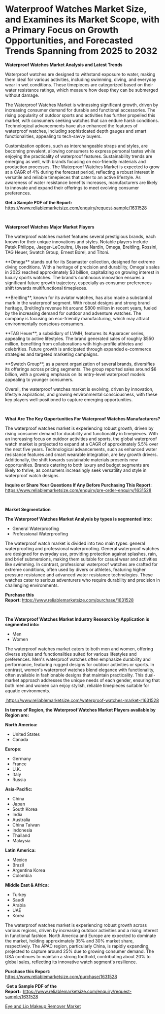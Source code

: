 <p><h1>Waterproof Watches Market Size, and Examines its Market Scope, with a Primary Focus on Growth Opportunities, and Forecasted Trends Spanning from 2025 to 2032</h1></p><p><strong>Waterproof Watches Market Analysis and Latest Trends</strong></p>
<p><p>Waterproof watches are designed to withstand exposure to water, making them ideal for various activities, including swimming, diving, and everyday wear in wet conditions. These timepieces are categorized based on their water resistance ratings, which measure how deep they can be submerged without damage.</p><p>The Waterproof Watches Market is witnessing significant growth, driven by increasing consumer demand for durable and functional accessories. The rising popularity of outdoor sports and activities has further propelled this market, with consumers seeking watches that can endure harsh conditions. Technological advancements have also enhanced the features of waterproof watches, including sophisticated depth gauges and smart functionalities, appealing to tech-savvy buyers.</p><p>Customization options, such as interchangeable straps and styles, are becoming prevalent, allowing consumers to express personal tastes while enjoying the practicality of waterproof features. Sustainability trends are emerging as well, with brands focusing on eco-friendly materials and production processes. The Waterproof Watches Market is expected to grow at a CAGR of 4% during the forecast period, reflecting a robust interest in versatile and reliable timepieces that cater to an active lifestyle. As awareness of water resistance benefits increases, manufacturers are likely to innovate and expand their offerings to meet evolving consumer preferences.</p></p>
<p><strong>Get a Sample PDF of the Report:&nbsp;</strong> <a href="https://www.reliablemarketsize.com/enquiry/request-sample/1631528?utm_campaign=3226&utm_medium=2&utm_source=Github&utm_content=ia&utm_term=05042025&utm_id=waterproof-watches">https://www.reliablemarketsize.com/enquiry/request-sample/1631528</a></p>
<p>&nbsp;</p>
<p><strong>Waterproof Watches Major Market Players</strong></p>
<p><p>The waterproof watches market features several prestigious brands, each known for their unique innovations and styles. Notable players include Patek Philippe, Jaeger-LeCoultre, Ulysse Nardin, Omega, Breitling, Rossini, TAG Heuer, Swatch Group, Ernest Borel, and Titoni.</p><p>**Omega** stands out for its Seamaster collection, designed for extreme diving conditions. With a heritage of precision and durability, Omega's sales in 2022 reached approximately $3 billion, capitalizing on growing interest in luxury sports watches. The brand's continuous innovation ensures a significant future growth trajectory, especially as consumer preferences shift towards multifunctional timepieces.</p><p>**Breitling**, known for its aviator watches, has also made a substantial mark in the waterproof segment. With robust designs and strong brand heritage, Breitling’s revenue hit around $800 million in recent years, fueled by the increasing demand for outdoor and adventure watches. The company is focusing on eco-friendly manufacturing, which may attract environmentally conscious consumers.</p><p>**TAG Heuer**, a subsidiary of LVMH, features its Aquaracer series, appealing to active lifestyles. The brand generated sales of roughly $550 million, benefiting from collaborations with high-profile athletes and celebrities. Future growth is anticipated through expanded e-commerce strategies and targeted marketing campaigns.</p><p>**Swatch Group**, as a parent organization of several brands, diversifies its offerings across pricing segments. The group reported sales around $8 billion, with a growing emphasis on its entry-level waterproof models appealing to younger consumers. </p><p>Overall, the waterproof watches market is evolving, driven by innovation, lifestyle aspirations, and growing environmental consciousness, with these key players well-positioned to capture emerging opportunities.</p></p>
<p>&nbsp;</p>
<p><strong>What Are The Key Opportunities For Waterproof Watches Manufacturers?</strong></p>
<p><p>The waterproof watches market is experiencing robust growth, driven by rising consumer demand for durability and functionality in timepieces. With an increasing focus on outdoor activities and sports, the global waterproof watch market is projected to expand at a CAGR of approximately 5.5% over the next five years. Technological advancements, such as enhanced water resistance features and smart wearable integration, are key growth drivers. Additionally, the shift towards sustainable materials presents new opportunities. Brands catering to both luxury and budget segments are likely to thrive, as consumers increasingly seek versatility and style in waterproof watch designs.</p></p>
<p><strong>Inquire or Share Your Questions If Any Before Purchasing This Report:</strong> <a href="https://www.reliablemarketsize.com/enquiry/pre-order-enquiry/1631528?utm_campaign=3226&utm_medium=2&utm_source=Github&utm_content=ia&utm_term=05042025&utm_id=waterproof-watches">https://www.reliablemarketsize.com/enquiry/pre-order-enquiry/1631528</a></p>
<p>&nbsp;</p>
<p><strong>Market Segmentation</strong></p>
<p><strong>The Waterproof Watches Market Analysis by types is segmented into:</strong></p>
<p><ul><li>General Waterproofing</li><li>Professional Waterproofing</li></ul></p>
<p><p>The waterproof watch market is divided into two main types: general waterproofing and professional waterproofing. General waterproof watches are designed for everyday use, providing protection against splashes, rain, and brief submersions, making them suitable for casual wear and activities like swimming. In contrast, professional waterproof watches are crafted for extreme conditions, often used by divers or athletes, featuring higher pressure resistance and advanced water resistance technologies. These watches cater to serious adventurers who require durability and precision in challenging environments.</p></p>
<p><strong>Purchase this Report:&nbsp;</strong><a href="https://www.reliablemarketsize.com/purchase/1631528?utm_campaign=3226&utm_medium=2&utm_source=Github&utm_content=ia&utm_term=05042025&utm_id=waterproof-watches">https://www.reliablemarketsize.com/purchase/1631528</a></p>
<p>&nbsp;</p>
<p><strong>The Waterproof Watches Market Industry Research by Application is segmented into:</strong></p>
<p><ul><li>Men</li><li>Women</li></ul></p>
<p><p>The waterproof watches market caters to both men and women, offering diverse styles and functionalities suited for various lifestyles and preferences. Men's waterproof watches often emphasize durability and performance, featuring rugged designs for outdoor activities or sports. In contrast, women's waterproof watches blend elegance with functionality, often available in fashionable designs that maintain practicality. This dual-market approach addresses the unique needs of each gender, ensuring that both men and women can enjoy stylish, reliable timepieces suitable for aquatic environments.</p></p>
<p><a href="https://www.reliablemarketsize.com/waterproof-watches-market-r1631528?utm_campaign=3226&utm_medium=2&utm_source=Github&utm_content=ia&utm_term=05042025&utm_id=waterproof-watches">&nbsp;https://www.reliablemarketsize.com/waterproof-watches-market-r1631528</a></p>
<p><strong>In terms of Region, the Waterproof Watches Market Players available by Region are:</strong></p>
<p>
    <p> <strong> North America: </strong>
        <ul>
            <li>United States</li>
            <li>Canada</li>
        </ul>
        </p> 
    <p> <strong> Europe: </strong>
        <ul>
            <li>Germany</li>
            <li>France</li>
            <li>U.K.</li>
            <li>Italy</li>
            <li>Russia</li>
        </ul>
        </p> 
    <p> <strong> Asia-Pacific: </strong>
        <ul>
            <li>China</li>
            <li>Japan</li>
            <li>South Korea</li>
            <li>India</li>
            <li>Australia</li>
            <li>China Taiwan</li>
            <li>Indonesia</li>
            <li>Thailand</li>
            <li>Malaysia</li>
        </ul>
        </p> 
    <p> <strong> Latin America: </strong>
        <ul>
            <li>Mexico</li>
            <li>Brazil</li>
            <li>Argentina Korea</li>
            <li>Colombia</li>
        </ul>
        </p> 
    <p> <strong> Middle East & Africa: </strong>
        <ul>
            <li>Turkey</li>
            <li>Saudi</li>
            <li>Arabia</li>
            <li>UAE</li>
            <li>Korea</li>
        </ul>
    </p>
    </p>
<p><p>The waterproof watches market is experiencing robust growth across various regions, driven by increasing outdoor activities and a rising interest in functional fashion. North America and Europe are expected to dominate the market, holding approximately 35% and 30% market share, respectively. The APAC region, particularly China, is rapidly expanding, projected to capture around 25% due to growing consumer demand. The USA continues to maintain a strong foothold, contributing about 20% to global sales, reflecting its innovative watch segment's resilience.</p></p>
<p><strong>Purchase this Report: </strong><a href="https://www.reliablemarketsize.com/purchase/1631528?utm_campaign=3226&utm_medium=2&utm_source=Github&utm_content=ia&utm_term=05042025&utm_id=waterproof-watches">https://www.reliablemarketsize.com/purchase/1631528</a></p>
<p>&nbsp;<strong>Get a Sample PDF of the Report:&nbsp;&nbsp;</strong><a href="https://www.reliablemarketsize.com/enquiry/request-sample/1631528?utm_campaign=3226&utm_medium=2&utm_source=Github&utm_content=ia&utm_term=05042025&utm_id=waterproof-watches">https://www.reliablemarketsize.com/enquiry/request-sample/1631528</a></p>
<p><strong></strong></p>
<p><p><a href="https://github.com/bedelibekwe58/Market-Research-Report-List-1/blob/main/eye-and-lip-makeup-remover-market.md?utm_campaign=3226&utm_medium=2&utm_source=Github&utm_content=ia&utm_term=05042025&utm_id=waterproof-watches">Eye and Lip Makeup Remover Market</a></p></p>
